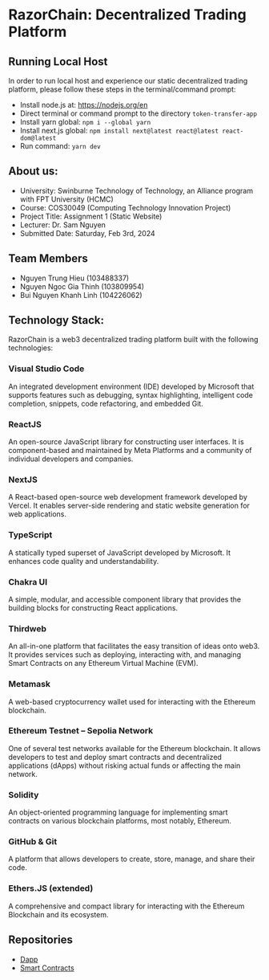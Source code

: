 # RazorChain: Decentralized Trading Platform

## Running Local Host
In order to run local host and experience our static decentralized trading platform, please follow these steps in the terminal/command prompt:
- Install node.js at: https://nodejs.org/en
- Direct terminal or command prompt to the directory `token-transfer-app`
- Install yarn global: `npm i --global yarn`
- Install next.js global: `npm install next@latest react@latest react-dom@latest`
- Run command: `yarn dev`

## About us:
- University: Swinburne Technology of Technology, an Alliance program with FPT University (HCMC)
- Course: COS30049 (Computing Technology Innovation Project)
- Project Title: Assignment 1 (Static Website)
- Lecturer: Dr. Sam Nguyen
- Submitted Date: Saturday, Feb 3rd, 2024

## Team Members
- Nguyen Trung Hieu (103488337)
- Nguyen Ngoc Gia Thinh (103809954)
- Bui Nguyen Khanh Linh (104226062)

## Technology Stack:
RazorChain is a web3 decentralized trading platform built with the following technologies:

### Visual Studio Code
An integrated development environment (IDE) developed by Microsoft that supports features such as debugging, syntax highlighting, intelligent code completion, snippets, code refactoring, and embedded Git.

### ReactJS
An open-source JavaScript library for constructing user interfaces. It is component-based and maintained by Meta Platforms and a community of individual developers and companies.

### NextJS
A React-based open-source web development framework developed by Vercel. It enables server-side rendering and static website generation for web applications.

### TypeScript
A statically typed superset of JavaScript developed by Microsoft. It enhances code quality and understandability.

### Chakra UI
A simple, modular, and accessible component library that provides the building blocks for constructing React applications.

### Thirdweb
An all-in-one platform that facilitates the easy transition of ideas onto web3. It provides services such as deploying, interacting with, and managing Smart Contracts on any Ethereum Virtual Machine (EVM).

### Metamask
A web-based cryptocurrency wallet used for interacting with the Ethereum blockchain.

### Ethereum Testnet – Sepolia Network
One of several test networks available for the Ethereum blockchain. It allows developers to test and deploy smart contracts and decentralized applications (dApps) without risking actual funds or affecting the main network.

### Solidity
An object-oriented programming language for implementing smart contracts on various blockchain platforms, most notably, Ethereum.

### GitHub & Git
A platform that allows developers to create, store, manage, and share their code.

### Ethers.JS (extended)
A comprehensive and compact library for interacting with the Ethereum Blockchain and its ecosystem.

## Repositories
- [Dapp](https://github.com/hiimjupter/COS30049_RazorChain.git)
- [Smart Contracts](https://github.com/hiimjupter/TokenTransfer-Smart-Contract.git)
